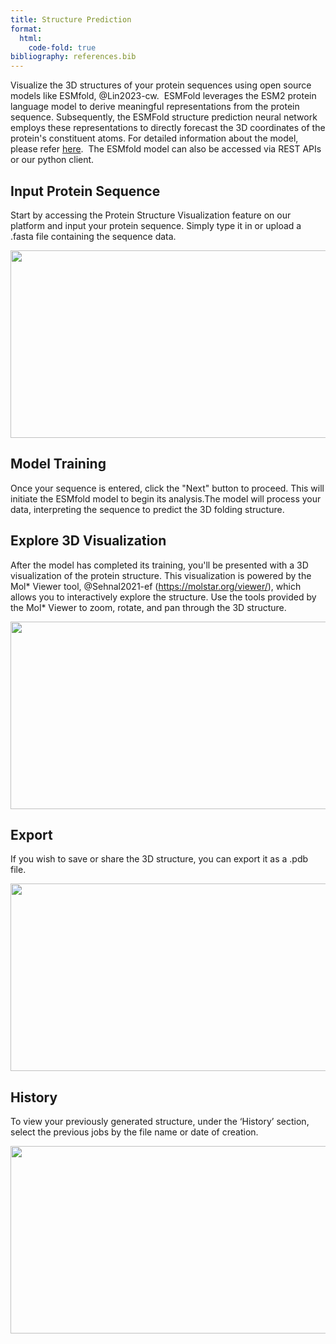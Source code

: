 ```yaml
---
title: Structure Prediction
format:
  html:
    code-fold: true
bibliography: references.bib
---
```


Visualize the 3D structures of your protein sequences using open source models like ESMfold, @Lin2023-cw.  ESMFold leverages the ESM2 protein language model to derive meaningful representations from the protein sequence. Subsequently, the ESMFold structure prediction neural network employs these representations to directly forecast the 3D coordinates of the protein's constituent atoms. For detailed information about the model, please refer [here](https://www.science.org/doi/10.1126/science.ade2574). 
The ESMfold model can also be accessed via REST APIs or our python client. 

  

## Input Protein Sequence
Start by accessing the Protein Structure Visualization feature on our platform and input your protein sequence. Simply type it in or upload a .fasta file containing the sequence data.

<p align="center">
  <img style="display:flex;" src="/main_tutorial_images/struct_input.gif" width="600" height="300"></img>
</p>

## Model Training
Once your sequence is entered, click the "Next" button to proceed. This will initiate the ESMfold model to begin its analysis.The model will process your data, interpreting the sequence to predict the 3D folding structure.

  

## Explore 3D Visualization
After the model has completed its training, you'll be presented with a 3D visualization of the protein structure. This visualization is powered by the Mol* Viewer tool, @Sehnal2021-ef (https://molstar.org/viewer/), which allows you to interactively explore the structure. Use the tools provided by the Mol* Viewer to zoom, rotate, and pan through the 3D structure. 

<p align="center">
  <img style="display:flex;" src="/main_tutorial_images/struct_molstar.gif" width="600" height="300"></img>
</p>
  
## Export
If you wish to save or share the 3D structure, you can export it as a .pdb file.

<p align="center">
  <img style="display:flex;" src="/main_tutorial_images/struct_export.png" width="600" height="300"></img>
</p>

## History

To view your previously generated structure, under the ‘History’ section, select the previous jobs by the file name or date of creation.   

<p align="center">
  <img style="display:flex;" src="/main_tutorial_images/struct_history.gif" width="600" height="300"></img>
</p>